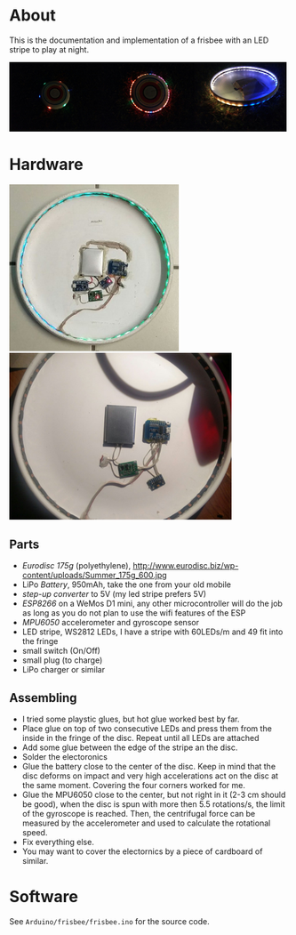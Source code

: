 # About
This is the documentation and implementation of a frisbee with an LED stripe to play at night.

<p><img src="imgs/animation-three-dots-rgb.jpg" width="33%"/><img src="imgs/animation-three-dots-rgb-after-collision.jpg" width="33%"/><img src="imgs/animation-blue-to-yellow-aka-red-to-green.jpg" width="33%"/></p>


# Hardware
<p><img src="imgs/no-cover.jpg" height="300"/><img src="imgs/no-cover-old.jpg" height="300"/></p>

## Parts
- *Eurodisc 175g* (polyethylene), http://www.eurodisc.biz/wp-content/uploads/Summer_175g_600.jpg
- LiPo *Battery*, 950mAh, take the one from your old mobile
- *step-up converter* to 5V (my led stripe prefers 5V)
- *ESP8266* on a WeMos D1 mini, any other microcontroller will do the job as long as you do not plan to use the wifi features of the ESP
- *MPU6050* accelerometer and gyroscope sensor
- LED stripe, WS2812 LEDs, I have a stripe with 60LEDs/m and 49 fit into the fringe
- small switch (On/Off)
- small plug (to charge)
- LiPo charger or similar

## Assembling
- I tried some playstic glues, but hot glue worked best by far.
- Place glue on top of two consecutive LEDs and press them from the inside in the fringe of the disc. Repeat until all LEDs are attached
- Add some glue between the edge of the stripe an the disc.
- Solder the electoronics
- Glue the battery close to the center of the disc. Keep in mind that the disc deforms on impact and very high accelerations act on the disc at the same moment. Covering the four corners worked for me.
- Glue the MPU6050 close to the center, but not right in it (2-3 cm should be good), when the disc is spun with more then 5.5 rotations/s, the limit of the gyroscope is reached. Then, the centrifugal force can be measured by the accelerometer and used to calculate the rotational speed.
- Fix everything else.
- You may want to cover the electornics by a piece of cardboard of similar.


# Software
See `Arduino/frisbee/frisbee.ino` for the source code.


